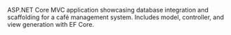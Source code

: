 ASP.NET Core MVC application showcasing database integration and scaffolding for a café management system. Includes model, controller, and view generation with EF Core.
